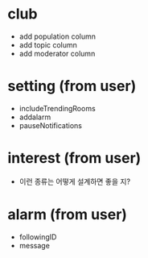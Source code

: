 # club

- add population column
- add topic column
- add moderator column

# setting (from user)

- includeTrendingRooms
- addalarm
- pauseNotifications

# interest (from user)

- 이런 종류는 어떻게 설계하면 좋을 지?

# alarm (from user)

- followingID
- message
